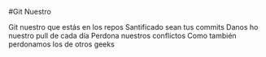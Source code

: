 #Git Nuestro

Git nuestro que estás en los repos
Santificado sean tus commits
Danos ho nuestro pull de cada día
Perdona nuestros conflictos
Como también perdonamos los de otros geeks